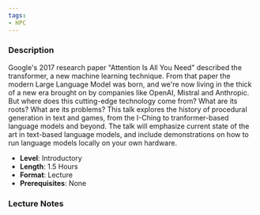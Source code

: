 ```yaml
---
tags:
- HPC
---
```

### Description
Google's 2017 research paper "Attention Is All You Need" described the transformer, a new machine learning technique. From that paper the modern Large Language Model was born, and we're now living in the thick of a new era brought on by companies like OpenAI, Mistral and Anthropic. But where does this cutting-edge technology come from? What are its roots? What are its problems? 
This talk explores the history of procedural generation in text and games, from the I-Ching to tranformer-based language models and beyond. The talk will emphasize current state of the art in text-based language models, and include demonstrations on how to run language models locally on your own hardware. 
- **Level**: Introductory
- **Length**: 1.5 Hours
- **Format**: Lecture
- **Prerequisites**: None
### Lecture Notes
